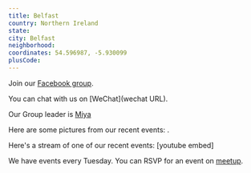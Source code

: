 ```yaml
---
title: Belfast
country: Northern Ireland
state: 
city: Belfast
neighborhood: 
coordinates: 54.596987, -5.930099
plusCode:
---
```

Join our [Facebook group](https://www.facebook.com/groups/free.code.camp.belfast.UK).

You can chat with us on [WeChat](wechat URL).

Our Group leader is [Miya](freecodecamp.org/miya)

Here are some pictures from our recent events:
![]().

Here's a stream of one of our recent events:
[youtube embed]

We have events every Tuesday. You can RSVP for an event on [meetup](meetupurl).

